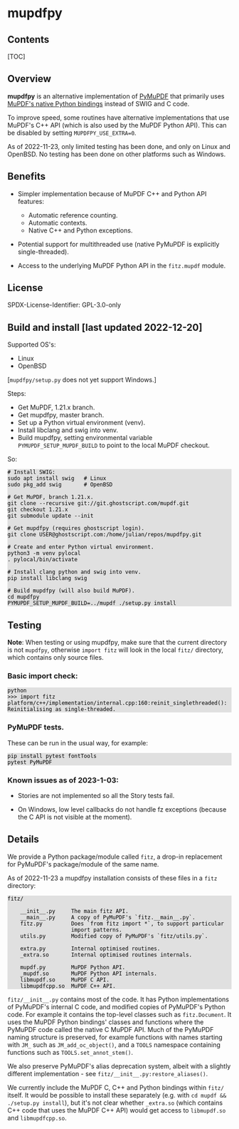 <!--
markdown_py -v -x markdown.extensions.toc README.md > README.md.html
-->

<style>
pre
{
    color: black;
    background-color: #e0e0e0;
}
</style>


# mupdfpy

## Contents

[TOC]

## Overview

**mupdfpy** is an alternative implementation of
[PyMuPDF](https://github.com/pymupdf/PyMuPDF) that primarily uses [MuPDF's
native Python bindings](http://mupdf.com/r/C-and-Python-APIs) instead of SWIG
and C code.

To improve speed, some routines have alternative implementations that use
MuPDF's C++ API (which is also used by the MuPDF Python API). This can be
disabled by setting `MUPDFPY_USE_EXTRA=0`.

As of 2022-11-23, only limited testing has been done, and only on Linux and
OpenBSD. No testing has been done on other platforms such as Windows.


## Benefits

* Simpler implementation because of MuPDF C++ and Python API features:

    * Automatic reference counting.
    * Automatic contexts.
    * Native C++ and Python exceptions.

* Potential support for multithreaded use (native PyMuPDF is explicitly
  single-threaded).

* Access to the underlying MuPDF Python API in the `fitz.mupdf` module.


## License

SPDX-License-Identifier: GPL-3.0-only


## Build and install [last updated 2022-12-20]

Supported OS's:

* Linux
* OpenBSD

[`mupdfpy/setup.py` does not yet support Windows.]

Steps:

* Get MuPDF, 1.21.x branch.
* Get mupdfpy, master branch.
* Set up a Python virtual environment (venv).
* Install libclang and swig into venv.
* Build mupdfpy, setting environmental variable `PYMUPDF_SETUP_MUPDF_BUILD` to
  point to the local MuPDF checkout.

So:

    # Install SWIG:
    sudo apt install swig   # Linux
    sudo pkg_add swig       # OpenBSD
    
    # Get MuPDF, branch 1.21.x.
    git clone --recursive git://git.ghostscript.com/mupdf.git
    git checkout 1.21.x
    git submodule update --init

    # Get mupdfpy (requires ghostscript login).
    git clone USER@ghostscript.com:/home/julian/repos/mupdfpy.git

    # Create and enter Python virtual environment.
    python3 -m venv pylocal
    . pylocal/bin/activate
    
    # Install clang python and swig into venv.
    pip install libclang swig
    
    # Build mupdfpy (will also build MuPDF).
    cd mupdfpy
    PYMUPDF_SETUP_MUPDF_BUILD=../mupdf ./setup.py install


## Testing

**Note**: When testing or using mupdfpy, make sure that the current directory
is not `mupdfpy`, otherwise `import fitz` will look in the local `fitz/`
directory, which contains only source files.

### Basic import check:

    python
    >>> import fitz
    platform/c++/implementation/internal.cpp:160:reinit_singlethreaded(): Reinitialising as single-threaded.

### PyMuPDF tests.

These can be run in the usual way, for example:

    pip install pytest fontTools
    pytest PyMuPDF

### Known issues as of 2023-1-03:

* Stories are not implemented so all the Story tests fail.

* On Windows, low level callbacks do not handle fz exceptions (because the C
  API is not visible at the moment).
 

## Details

We provide a Python package/module called `fitz`, a drop-in replacement for
PyMuPDF's package/module of the same name.

As of 2022-11-23 a mupdfpy installation consists of these files in a `fitz`
directory:

    fitz/
        
        __init__.py     The main fitz API.
        __main__.py     A copy of PyMuPDF's `fitz.__main__.py`.
        fitz.py         Does `from fitz import *`, to support particular
                        import patterns.
        utils.py        Modified copy of PyMuPDF's `fitz/utils.py`.
        
        extra.py        Internal optimised routines.
        _extra.so       Internal optimised routines internals.
        
        mupdf.py        MuPDF Python API.
        _mupdf.so       MuPDF Python API internals.
        libmupdf.so     MuPDF C API.
        libmupdfcpp.so  MuPDF C++ API.

`fitz/__init__.py` contains most of the code. It has Python implementations of
PyMuPDF's internal C code, and modified copies of PyMuPDF's Python code. For
example it contains the top-level classes such as `fitz.Document`. It uses the
MuPDF Python bindings' classes and functions where the PyMuPDF code called the
native C MuPDF API. Much of the PyMuPDF naming structure is preserved, for
example functions with names starting with `JM_` such as `JM_add_oc_object()`,
and a `TOOLS` namespace containing functions such as `TOOLS.set_annot_stem()`.

We also preserve PyMuPDF's alias deprecation system, albeit with a slightly
different implementation - see `fitz/__init__.py:restore_aliases()`.

We currently include the MuPDF C, C++ and Python bindings within `fitz/`
itself. It would be possible to install these separately (e.g. with `cd mupdf
&& ./setup.py install`), but it's not clear whether `_extra.so` (which contains
C++ code that uses the MuPDF C++ API) would get access to `libmupdf.so` and
`libmupdfcpp.so`.
